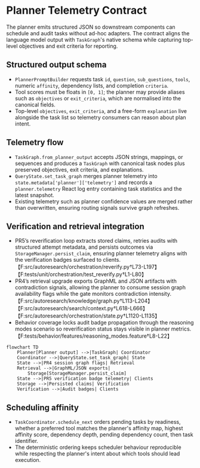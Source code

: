 # Planner Telemetry Contract

The planner emits structured JSON so downstream components can schedule and
audit tasks without ad-hoc adapters. The contract aligns the language model
output with `TaskGraph`'s native schema while capturing top-level objectives
and exit criteria for reporting.

## Structured output schema

- `PlannerPromptBuilder` requests task `id`, `question`, `sub_questions`,
  `tools`, numeric `affinity`, dependency lists, and completion `criteria`.
- Tool scores must be floats in `[0, 1]`; the planner may provide aliases such
  as `objectives` or `exit_criteria`, which are normalised into the canonical
  fields.
- Top-level `objectives`, `exit_criteria`, and a free-form `explanation` live
  alongside the task list so telemetry consumers can reason about plan intent.

## Telemetry flow

- `TaskGraph.from_planner_output` accepts JSON strings, mappings, or sequences
  and produces a `TaskGraph` with canonical task nodes plus preserved
  objectives, exit criteria, and explanations.
- `QueryState.set_task_graph` merges planner telemetry into
  `state.metadata['planner']['telemetry']` and records a `planner.telemetry`
  React log entry containing task statistics and the latest snapshot.
- Existing telemetry such as planner confidence values are merged rather than
  overwritten, ensuring routing signals survive graph refreshes.

## Verification and retrieval integration

- PR5’s reverification loop extracts stored claims, retries audits with
  structured attempt metadata, and persists outcomes via
  `StorageManager.persist_claim`, ensuring planner telemetry aligns with the
  verification badges surfaced to clients.
  【F:src/autoresearch/orchestration/reverify.py†L73-L197】
  【F:tests/unit/orchestration/test_reverify.py†L1-L80】
- PR4’s retrieval upgrade exports GraphML and JSON artifacts with contradiction
  signals, allowing the planner to consume session graph availability flags
  while the gate monitors contradiction intensity.
  【F:src/autoresearch/knowledge/graph.py†L113-L204】
  【F:src/autoresearch/search/context.py†L618-L666】
  【F:src/autoresearch/orchestration/state.py†L1120-L1135】
- Behavior coverage locks audit badge propagation through the reasoning modes
  scenario so reverification status stays visible in planner metrics.
  【F:tests/behavior/features/reasoning_modes.feature†L8-L22】

```mermaid
flowchart TD
    Planner[Planner output] -->|TaskGraph| Coordinator
    Coordinator -->|QueryState.set_task_graph| State
    State -->|PR4 session graph flags| Retrieval
    Retrieval -->|GraphML/JSON exports|
        Storage[StorageManager.persist_claim]
    State -->|PR5 verification badge telemetry| Clients
    Storage -->|Persisted claims| Verification
    Verification -->|Audit badges| Clients
```

## Scheduling affinity

- `TaskCoordinator.schedule_next` orders pending tasks by readiness, whether a
  preferred tool matches the planner's affinity map, highest affinity score,
  dependency depth, pending dependency count, then task identifier.
- The deterministic ordering keeps scheduler behaviour reproducible while
  respecting the planner's intent about which tools should lead execution.
